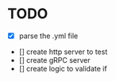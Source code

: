 # TODO 
- [x] parse the .yml file 
- [] create http server to test
- [] create gRPC server
- [] create logic to validate if 
